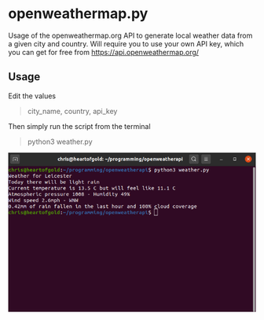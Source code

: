 # openweathermap.py

Usage of the openweathermap.org API to generate local weather data from a given city and country.
Will require you to use your own API key, which you can get for free from https://api.openweathermap.org/

## Usage

Edit the values
> city_name, country, api_key

Then simply run the script from the terminal
> python3 weather.py

![Example of program displaying all information.](https://raw.githubusercontent.com/fullfatsoda/openweathermap/master/weather.png?raw=true)

